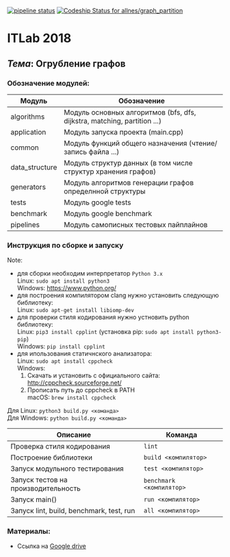 [![pipeline status](https://gitlab.com/allnes/graph_partition/badges/master/pipeline.svg)](https://gitlab.com/allnes/graph_partition/commits/master)
[ ![Codeship Status for allnes/graph_partition](https://app.codeship.com/projects/b835dd10-d719-0136-841e-264e52b87e69/status?branch=master)](https://app.codeship.com/projects/317102)

# ITLab 2018
## <b><i>Тема</i></b>: Огрубление графов

### Обозначение модулей:

| **Модуль**     | **Обозначение**                                                          |
|----------------|--------------------------------------------------------------------------|
| algorithms     | Модуль основных алгоритмов (bfs, dfs, dijkstra, matching, partition ...) |
| application    | Модуль запуска проекта (main.cpp)                                        |
| common         | Модуль функций общего назначения (чтение/запись файла ...)               |
| data_structure | Модуль структур данных (в том числе структур хранения графов)            |
| generators     | Модуль алгоритмов генерации графов определнной структуры                 |
| tests          | Модуль google tests                                                      |
| benchmark      | Модуль google benchmark                                                  |
| pipelines      | Модуль самописных тестовых пайплайнов                                    |

### Инструкция по сборке и запуску

Note:
- для сборки необходим интерпретатор `Python 3.x`  
  Linux: `sudo apt install python3`  
  Windows: https://www.python.org/  
- для построения компилятором clang нужно установить следующую библиотеку:  
  Linux: `sudo apt-get install libiomp-dev`  
- для проверки стиля кодирования нужно устновить python библиотеку:  
  Linux: `pip3 install cpplint` (установка pip: `sudo apt install python3-pip`)  
  Windows: `pip install cpplint`  
- для ипользования статичнского анализатора:  
  Linux: `sudo apt install cppcheck`  
  Windows:  
  1) Скачать и установить с официального сайта: http://cppcheck.sourceforge.net/  
  2) Прописать путь до cppcheck в PATH  
  macOS: `brew install cppcheck`  

Для Linux:
`python3 build.py <команда>`  
Для Windows:
`python build.py <команда>`  


| Описание                                  | Команда                  |
|-------------------------------------------|--------------------------|
| Проверка стиля кодирования                | `lint`                   |
| Построение библиотеки                     | `build <компилятор>`     |
| Запуск модульного тестирования            | `test <компилятор>`      |
| Запуск тестов на производительность       | `benchmark <компилятор>` |
| Запуск main()                             | `run <компилятор>`       |
| Запуск lint, build, benchmark, test, run  | `all <компилятор>`       |

### Материалы:
* Ссылка на [Google drive](https://drive.google.com/drive/folders/1tVuATbCl1Kc5TMwlbntEZXAiG7QLDulV?usp=sharing)
